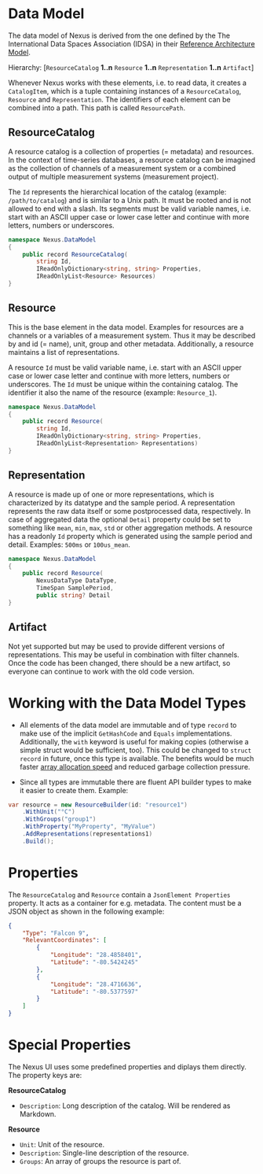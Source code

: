 # Data Model

The data model of Nexus is derived from the one defined by the The International Data Spaces Association (IDSA) in their [Reference Architecture Model](https://www.researchgate.net/profile/Boris-Otto/publication/325176822_IDS_Reference_Architecture_Model_Version_20/links/5afc2e8d458515c00b6f07af/IDS-Reference-Architecture-Model-Version-20.pdf).

Hierarchy: [`ResourceCatalog` **1..n** `Resource` **1..n** `Representation` **1..n** `Artifact`]

Whenever Nexus works with these elements, i.e. to read data, it creates a `CatalogItem`, which is a tuple containing instances of a `ResourceCatalog`, `Resource` and `Representation`. The identifiers of each element can be combined into a path. This path is called `ResourcePath`.

## ResourceCatalog

A resource catalog is a collection of properties (= metadata) and resources. In the context of time-series databases, a resource catalog can be imagined as the collection of channels of a measurement system or a combined output of multiple measurement systems (measurement project). 

The `Id` represents the hierarchical location of the catalog (example: `/path/to/catalog`) and is similar to a Unix path. It must be rooted and is not allowed to end with a slash. Its segments must be valid variable names, i.e. start with an ASCII upper case or lower case letter and continue with more letters, numbers or underscores. 

```cs
namespace Nexus.DataModel
{
    public record ResourceCatalog(
        string Id, 
        IReadOnlyDictionary<string, string> Properties, 
        IReadOnlyList<Resource> Resources)
}
```

## Resource

This is the base element in the data model. Examples for resources are a channels or a variables of a measurement system. Thus it may be described by and id (= name), unit, group and other metadata. Additionally, a resource maintains a list of representations. 

A resource `Id` must be valid variable name, i.e. start with an ASCII upper case or lower case letter and continue with more letters, numbers or underscores. The `Id` must be unique within the containing catalog. The identifier it also the name of the resource (example: `Resource_1`). 

```cs
namespace Nexus.DataModel
{
    public record Resource(
        string Id, 
        IReadOnlyDictionary<string, string> Properties, 
        IReadOnlyList<Representation> Representations)
}
```

## Representation

A resource is made up of one or more representations, which is characterized by its datatype and the sample period. A representation represents the raw data itself or some postprocessed data, respectively. In case of aggregated data the optional `Detail` property could be set to something like `mean`, `min`, `max`, `std` or other aggregation methods. A resource has a readonly `Id` property which is generated using the sample period and detail. Examples: `500ms` or `100us_mean`.

```cs
namespace Nexus.DataModel
{
    public record Resource(
        NexusDataType DataType, 
        TimeSpan SamplePeriod, 
        public string? Detail
}
```

## Artifact
Not yet supported but may be used to provide different versions of representations. This may be useful in combination with filter channels. Once the code has been changed, there should be a new artifact, so everyone can continue to work with the old code version.

# Working with the Data Model Types

- All elements of the data model are immutable and of type `record` to make use of the implicit `GetHashCode` and `Equals` implementations. Additionally, the `with` keyword is useful for making copies (otherwise a simple struct would be sufficient, too). This could be changed to `struct record` in future, once this type is available. The benefits would be much faster [array allocation speed](https://stackoverflow.com/a/29669763) and reduced garbage collection pressure.

- Since all types are immutable there are fluent API builder types to make it easier to create them. Example:

```cs
var resource = new ResourceBuilder(id: "resource1")
    .WithUnit("°C")
    .WithGroups("group1")
    .WithProperty("MyProperty", "MyValue")
    .AddRepresentations(representations1)
    .Build();
```

# Properties

The `ResourceCatalog` and `Resource` contain a `JsonElement Properties` property. It acts as a container for e.g. metadata. The content must be a JSON object as shown in the following example:

```json
{
    "Type": "Falcon 9",
    "RelevantCoordinates": [
        {
            "Longitude": "28.4858401",
            "Latitude": "-80.5424245"
        },
        {
            "Longitude": "28.4716636",
            "Latitude": "-80.5377597"
        }
    ]
}
```

# Special Properties

The Nexus UI uses some predefined properties and diplays them directly. The property keys are:

**ResourceCatalog**

- `Description`: Long description of the catalog. Will be rendered as Markdown.

**Resource**

- `Unit`: Unit of the resource.
- `Description`: Single-line description of the resource.
- `Groups`: An array of groups the resource is part of.
